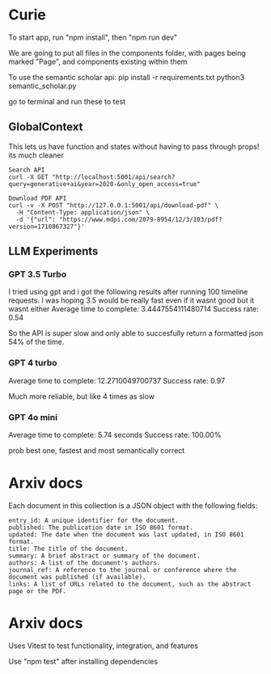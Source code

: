 # Curie
To start app, run "npm install", then "npm run dev"

We are going to put all files in the components folder, with pages being marked "Page", and components existing within them


To use the semantic scholar api:
pip install -r requirements.txt
python3 semantic_scholar.py

go to terminal and run these to test

## GlobalContext
This lets us have function and states without having to pass through props! its much cleaner
```
Search API
curl -X GET "http://localhost:5001/api/search?query=generative+ai&year=2020-&only_open_access=true"

Download PDF API
curl -v -X POST "http://127.0.0.1:5001/api/download-pdf" \
  -H "Content-Type: application/json" \
  -d '{"url": "https://www.mdpi.com/2079-8954/12/3/103/pdf?version=1710867327"}'

```

## LLM Experiments
### GPT 3.5 Turbo
I tried using gpt and i got the following results after running 100 timeline requests. I was hoping 3.5 would be really fast even if it wasnt good but it wasnt either
Average time to complete: 3.4447554111480714
Success rate: 0.54

So the API is super slow and only able to succesfully return a formatted json 54% of the time.

### GPT 4 turbo

Average time to complete: 12.2710049700737
Success rate: 0.97

Much more reliable, but like 4 times as slow


### GPT 4o mini

Average time to complete: 5.74 seconds
Success rate: 100.00%

prob best one, fastest and most semantically correct



# Arxiv docs
Each document in this collection is a JSON object with the following fields:

    entry_id: A unique identifier for the document.
    published: The publication date in ISO 8601 format.
    updated: The date when the document was last updated, in ISO 8601 format.
    title: The title of the document.
    summary: A brief abstract or summary of the document.
    authors: A list of the document's authors.
    journal_ref: A reference to the journal or conference where the document was published (if available).
    links: A list of URLs related to the document, such as the abstract page or the PDF.

# Arxiv docs

Uses Vitest to test functionality, integration, and features

Use "npm test" after installing dependencies